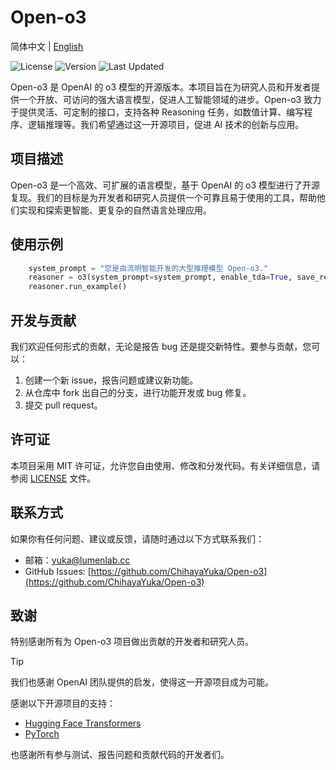 # Open-o3

简体中文 | [English](README.md)

![License](https://img.shields.io/badge/License-MIT-green.svg) ![Version](https://img.shields.io/badge/Version-0.1.0-blue) ![Last Updated](https://img.shields.io/badge/Last%20Updated-2025/2/21-orange)

Open-o3 是 OpenAI 的 o3 模型的开源版本。本项目旨在为研究人员和开发者提供一个开放、可访问的强大语言模型，促进人工智能领域的进步。Open-o3 致力于提供灵活、可定制的接口，支持各种 Reasoning 任务，如数值计算、编写程序、逻辑推理等。我们希望通过这一开源项目，促进 AI 技术的创新与应用。

## 项目描述

Open-o3 是一个高效、可扩展的语言模型，基于 OpenAI 的 o3 模型进行了开源复现。我们的目标是为开发者和研究人员提供一个可靠且易于使用的工具，帮助他们实现和探索更智能、更复杂的自然语言处理应用。

## 使用示例

```python
    system_prompt = "您是由流明智能开发的大型推理模型 Open-o3."
    reasoner = o3(system_prompt=system_prompt, enable_tda=True, save_results=True)   
    reasoner.run_example()
```

## 开发与贡献

我们欢迎任何形式的贡献，无论是报告 bug 还是提交新特性。要参与贡献，您可以：

1. 创建一个新 issue，报告问题或建议新功能。
2. 从仓库中 fork 出自己的分支，进行功能开发或 bug 修复。
3. 提交 pull request。

## 许可证

本项目采用 MIT 许可证，允许您自由使用、修改和分发代码。有关详细信息，请参阅 [LICENSE](LICENSE) 文件。

## 联系方式

如果你有任何问题、建议或反馈，请随时通过以下方式联系我们：

- 邮箱：[yuka@lumenlab.cc](mailto:yuka@lumenlab.cc)
- GitHub Issues: [https://github.com/ChihayaYuka/Open-o3](https://github.com/ChihayaYuka/Open-o3)

## 致谢

特别感谢所有为 Open-o3 项目做出贡献的开发者和研究人员。

> [!TIP]
> 我们也感谢 OpenAI 团队提供的启发，使得这一开源项目成为可能。

感谢以下开源项目的支持：

- [Hugging Face Transformers](https://huggingface.co/transformers/)
- [PyTorch](https://pytorch.org/)

也感谢所有参与测试、报告问题和贡献代码的开发者们。

